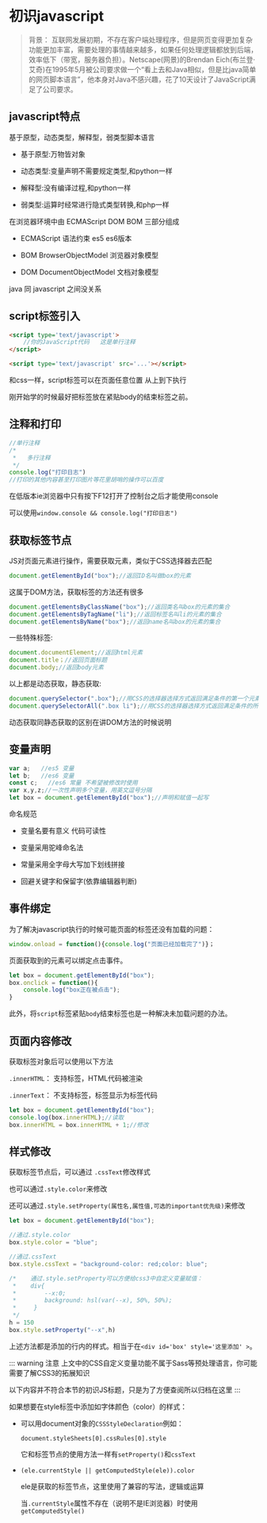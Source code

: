 # 初识javascript

> 背景： 互联网发展初期，不存在客户端处理程序，但是网页变得更加复杂功能更加丰富，需要处理的事情越来越多，如果任何处理逻辑都放到后端，效率低下（带宽，服务器负担）。Netscape(网景)的Brendan Eich(布兰登·艾奇)在1995年5月被公司要求做一个“看上去和Java相似，但是比java简单的网页脚本语言”，他本身对Java不感兴趣，花了10天设计了JavaScript满足了公司要求。
>



## javascript特点

基于原型，动态类型，解释型，弱类型脚本语言

- 基于原型:万物皆对象

- 动态类型:变量声明不需要规定类型,和python一样

- 解释型:没有编译过程,和python一样
- 弱类型:运算时经常进行隐式类型转换,和php一样

在浏览器环境中由 ECMAScript  DOM  BOM 三部分组成

- ECMAScript 语法约束 es5 es6版本

- BOM	BrowserObjectModel 浏览器对象模型

- DOM	DocumentObjectModel 文档对象模型

java 同 javascript 之间没关系



## script标签引入

```html
<script type='text/javascript'>
    //你的JavaScript代码   这是单行注释
</script>
```

```html
<script type='text/javascript' src='...'></script>
```

和css一样，script标签可以在页面任意位置  从上到下执行

刚开始学的时候最好把标签放在紧贴body的结束标签之前。



## 注释和打印

```js
//单行注释
/*
 *   多行注释
 */
console.log("打印日志")
//打印的其他内容甚至打印图片等花里胡哨的操作可以百度
```

在低版本ie浏览器中只有按下F12打开了控制台之后才能使用console

可以使用`window.console && console.log("打印日志")`



## 获取标签节点

JS对页面元素进行操作，需要获取元素，类似于CSS选择器去匹配

```js
document.getElementById("box");//返回ID名叫做box的元素
```

这属于DOM方法，获取标签的方法还有很多

```js
document.getElementsByClassName("box");//返回类名叫box的元素的集合
document.getElementsByTagName("li");//返回标签名叫li的元素的集合
document.getElementsByName("box");//返回name名叫box的元素的集合
```

一些特殊标签:

```js
document.documentElement;//返回html元素
document.title；//返回页面标题
document.body;//返回body元素
```

以上都是动态获取，静态获取:

```js
document.querySelector(".box");//用CSS的选择器选择方式返回满足条件的第一个元素
document.querySelectorAll(".box li");//用CSS的选择器选择方式返回满足条件的所有的元素集合
```

动态获取同静态获取的区别在讲DOM方法的时候说明



## 变量声明

```js
var a;   //es5 变量
let b;   //es6 变量
const c;   //es6 常量 不希望被修改时使用
var x,y,z;//一次性声明多个变量，用英文逗号分隔
let box = document.getElementById("box");//声明和赋值一起写
```

命名规范

- 变量名要有意义 代码可读性

- 变量采用驼峰命名法

- 常量采用全字母大写加下划线拼接

- 回避关键字和保留字(依靠编辑器判断)



## 事件绑定

为了解决javascript执行的时候可能页面的标签还没有加载的问题：

```js
window.onload = function(){console.log("页面已经加载完了")}；
```

页面获取到的元素可以绑定点击事件。

```js
let box = document.getElementById("box");
box.onclick = function(){
    console.log("box正在被点击");
}
```

此外，将`script`标签紧贴`body`结束标签也是一种解决未加载问题的办法。



## 页面内容修改

获取标签对象后可以使用以下方法

 `.innerHTML`： 支持标签，HTML代码被渲染

 `.innerText`： 不支持标签，标签显示为标签代码

```js
let box = document.getElementById("box");
console.log(box.innerHTML);//读取
box.innerHTML = box.innerHTML + 1;//修改
```



## 样式修改

获取标签节点后，可以通过 `.cssText`修改样式

也可以通过`.style.color`来修改

还可以通过`.style.setProperty(属性名,属性值,可选的important优先级)`来修改

```js
let box = document.getElementById("box");

//通过.style.color
box.style.color = "blue";

//通过.cssText
box.style.cssText = "background-color: red;color: blue";

/*    通过.style.setProperty可以方便给css3中自定义变量赋值：
 *    div{
 *        --x:0;
 *        background: hsl(var(--x), 50%, 50%);
 *     }
 */
h = 150
box.style.setProperty("--x",h)
```

上述方法都是添加的行内的样式。相当于在`<div id='box' style='这里添加' >`。

::: warning 注意
上文中的CSS自定义变量功能不属于Sass等预处理语言，你可能需要了解CSS3的拓展知识

以下内容并不符合本节的初识JS标题，只是为了方便查阅所以归档在这里
:::



如果想要在style标签中添加如字体颜色（color）的样式：

- 可以用document对象的`CSSStyleDeclaration`例如：

  `document.styleSheets[0].cssRules[0].style`

  它和标签节点的使用方法一样有`setProperty()`和`cssText`

- `(ele.currentStyle || getComputedStyle(ele)).color`

  ele是获取的标签节点，这里使用了兼容的写法，逻辑或运算

  当`.currentStyle`属性不存在（说明不是IE浏览器）时使用`getComputedStyle()`